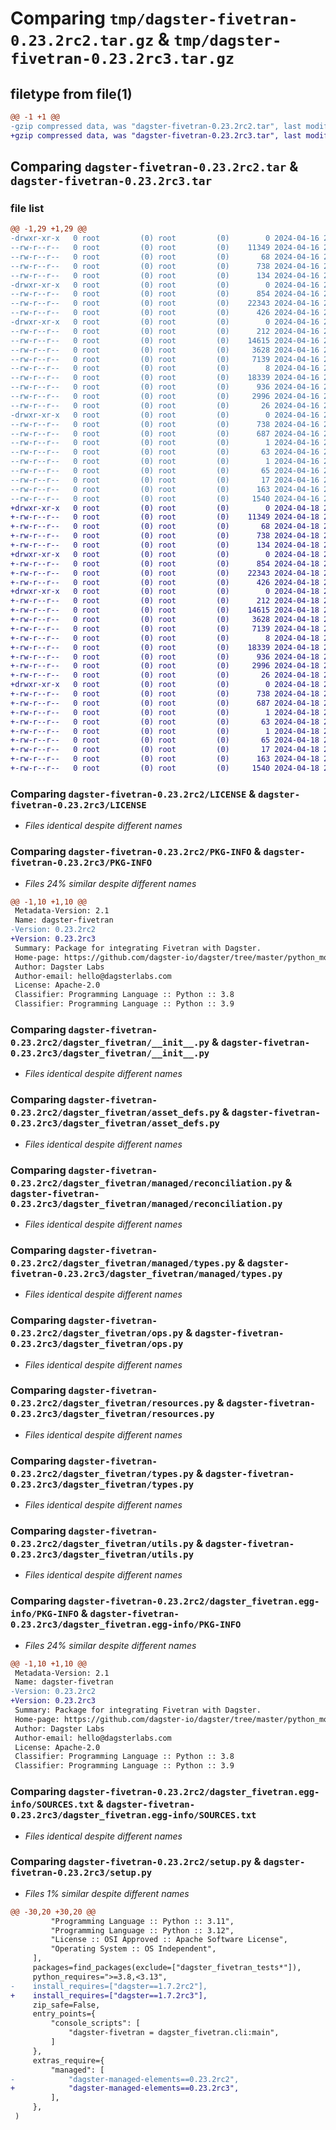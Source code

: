 # Comparing `tmp/dagster-fivetran-0.23.2rc2.tar.gz` & `tmp/dagster-fivetran-0.23.2rc3.tar.gz`

## filetype from file(1)

```diff
@@ -1 +1 @@
-gzip compressed data, was "dagster-fivetran-0.23.2rc2.tar", last modified: Tue Apr 16 20:38:41 2024, max compression
+gzip compressed data, was "dagster-fivetran-0.23.2rc3.tar", last modified: Thu Apr 18 21:18:54 2024, max compression
```

## Comparing `dagster-fivetran-0.23.2rc2.tar` & `dagster-fivetran-0.23.2rc3.tar`

### file list

```diff
@@ -1,29 +1,29 @@
-drwxr-xr-x   0 root         (0) root         (0)        0 2024-04-16 20:38:41.728360 dagster-fivetran-0.23.2rc2/
--rw-r--r--   0 root         (0) root         (0)    11349 2024-04-16 20:26:55.000000 dagster-fivetran-0.23.2rc2/LICENSE
--rw-r--r--   0 root         (0) root         (0)       68 2024-04-16 20:26:55.000000 dagster-fivetran-0.23.2rc2/MANIFEST.in
--rw-r--r--   0 root         (0) root         (0)      738 2024-04-16 20:38:41.728360 dagster-fivetran-0.23.2rc2/PKG-INFO
--rw-r--r--   0 root         (0) root         (0)      134 2024-04-16 20:26:55.000000 dagster-fivetran-0.23.2rc2/README.md
-drwxr-xr-x   0 root         (0) root         (0)        0 2024-04-16 20:38:41.724360 dagster-fivetran-0.23.2rc2/dagster_fivetran/
--rw-r--r--   0 root         (0) root         (0)      854 2024-04-16 20:26:55.000000 dagster-fivetran-0.23.2rc2/dagster_fivetran/__init__.py
--rw-r--r--   0 root         (0) root         (0)    22343 2024-04-16 20:26:55.000000 dagster-fivetran-0.23.2rc2/dagster_fivetran/asset_defs.py
--rw-r--r--   0 root         (0) root         (0)      426 2024-04-16 20:26:55.000000 dagster-fivetran-0.23.2rc2/dagster_fivetran/cli.py
-drwxr-xr-x   0 root         (0) root         (0)        0 2024-04-16 20:38:41.728360 dagster-fivetran-0.23.2rc2/dagster_fivetran/managed/
--rw-r--r--   0 root         (0) root         (0)      212 2024-04-16 20:26:55.000000 dagster-fivetran-0.23.2rc2/dagster_fivetran/managed/__init__.py
--rw-r--r--   0 root         (0) root         (0)    14615 2024-04-16 20:26:55.000000 dagster-fivetran-0.23.2rc2/dagster_fivetran/managed/reconciliation.py
--rw-r--r--   0 root         (0) root         (0)     3628 2024-04-16 20:26:55.000000 dagster-fivetran-0.23.2rc2/dagster_fivetran/managed/types.py
--rw-r--r--   0 root         (0) root         (0)     7139 2024-04-16 20:26:55.000000 dagster-fivetran-0.23.2rc2/dagster_fivetran/ops.py
--rw-r--r--   0 root         (0) root         (0)        8 2024-04-16 20:26:55.000000 dagster-fivetran-0.23.2rc2/dagster_fivetran/py.typed
--rw-r--r--   0 root         (0) root         (0)    18339 2024-04-16 20:26:55.000000 dagster-fivetran-0.23.2rc2/dagster_fivetran/resources.py
--rw-r--r--   0 root         (0) root         (0)      936 2024-04-16 20:26:55.000000 dagster-fivetran-0.23.2rc2/dagster_fivetran/types.py
--rw-r--r--   0 root         (0) root         (0)     2996 2024-04-16 20:26:55.000000 dagster-fivetran-0.23.2rc2/dagster_fivetran/utils.py
--rw-r--r--   0 root         (0) root         (0)       26 2024-04-16 20:26:55.000000 dagster-fivetran-0.23.2rc2/dagster_fivetran/version.py
-drwxr-xr-x   0 root         (0) root         (0)        0 2024-04-16 20:38:41.728360 dagster-fivetran-0.23.2rc2/dagster_fivetran.egg-info/
--rw-r--r--   0 root         (0) root         (0)      738 2024-04-16 20:38:41.000000 dagster-fivetran-0.23.2rc2/dagster_fivetran.egg-info/PKG-INFO
--rw-r--r--   0 root         (0) root         (0)      687 2024-04-16 20:38:41.000000 dagster-fivetran-0.23.2rc2/dagster_fivetran.egg-info/SOURCES.txt
--rw-r--r--   0 root         (0) root         (0)        1 2024-04-16 20:38:41.000000 dagster-fivetran-0.23.2rc2/dagster_fivetran.egg-info/dependency_links.txt
--rw-r--r--   0 root         (0) root         (0)       63 2024-04-16 20:38:41.000000 dagster-fivetran-0.23.2rc2/dagster_fivetran.egg-info/entry_points.txt
--rw-r--r--   0 root         (0) root         (0)        1 2024-04-16 20:38:41.000000 dagster-fivetran-0.23.2rc2/dagster_fivetran.egg-info/not-zip-safe
--rw-r--r--   0 root         (0) root         (0)       65 2024-04-16 20:38:41.000000 dagster-fivetran-0.23.2rc2/dagster_fivetran.egg-info/requires.txt
--rw-r--r--   0 root         (0) root         (0)       17 2024-04-16 20:38:41.000000 dagster-fivetran-0.23.2rc2/dagster_fivetran.egg-info/top_level.txt
--rw-r--r--   0 root         (0) root         (0)      163 2024-04-16 20:38:41.732360 dagster-fivetran-0.23.2rc2/setup.cfg
--rw-r--r--   0 root         (0) root         (0)     1540 2024-04-16 20:26:55.000000 dagster-fivetran-0.23.2rc2/setup.py
+drwxr-xr-x   0 root         (0) root         (0)        0 2024-04-18 21:18:54.658627 dagster-fivetran-0.23.2rc3/
+-rw-r--r--   0 root         (0) root         (0)    11349 2024-04-18 21:10:09.000000 dagster-fivetran-0.23.2rc3/LICENSE
+-rw-r--r--   0 root         (0) root         (0)       68 2024-04-18 21:10:09.000000 dagster-fivetran-0.23.2rc3/MANIFEST.in
+-rw-r--r--   0 root         (0) root         (0)      738 2024-04-18 21:18:54.658627 dagster-fivetran-0.23.2rc3/PKG-INFO
+-rw-r--r--   0 root         (0) root         (0)      134 2024-04-18 21:10:09.000000 dagster-fivetran-0.23.2rc3/README.md
+drwxr-xr-x   0 root         (0) root         (0)        0 2024-04-18 21:18:54.654627 dagster-fivetran-0.23.2rc3/dagster_fivetran/
+-rw-r--r--   0 root         (0) root         (0)      854 2024-04-18 21:10:09.000000 dagster-fivetran-0.23.2rc3/dagster_fivetran/__init__.py
+-rw-r--r--   0 root         (0) root         (0)    22343 2024-04-18 21:10:09.000000 dagster-fivetran-0.23.2rc3/dagster_fivetran/asset_defs.py
+-rw-r--r--   0 root         (0) root         (0)      426 2024-04-18 21:10:09.000000 dagster-fivetran-0.23.2rc3/dagster_fivetran/cli.py
+drwxr-xr-x   0 root         (0) root         (0)        0 2024-04-18 21:18:54.654627 dagster-fivetran-0.23.2rc3/dagster_fivetran/managed/
+-rw-r--r--   0 root         (0) root         (0)      212 2024-04-18 21:10:09.000000 dagster-fivetran-0.23.2rc3/dagster_fivetran/managed/__init__.py
+-rw-r--r--   0 root         (0) root         (0)    14615 2024-04-18 21:10:09.000000 dagster-fivetran-0.23.2rc3/dagster_fivetran/managed/reconciliation.py
+-rw-r--r--   0 root         (0) root         (0)     3628 2024-04-18 21:10:09.000000 dagster-fivetran-0.23.2rc3/dagster_fivetran/managed/types.py
+-rw-r--r--   0 root         (0) root         (0)     7139 2024-04-18 21:10:09.000000 dagster-fivetran-0.23.2rc3/dagster_fivetran/ops.py
+-rw-r--r--   0 root         (0) root         (0)        8 2024-04-18 21:10:09.000000 dagster-fivetran-0.23.2rc3/dagster_fivetran/py.typed
+-rw-r--r--   0 root         (0) root         (0)    18339 2024-04-18 21:10:09.000000 dagster-fivetran-0.23.2rc3/dagster_fivetran/resources.py
+-rw-r--r--   0 root         (0) root         (0)      936 2024-04-18 21:10:09.000000 dagster-fivetran-0.23.2rc3/dagster_fivetran/types.py
+-rw-r--r--   0 root         (0) root         (0)     2996 2024-04-18 21:10:09.000000 dagster-fivetran-0.23.2rc3/dagster_fivetran/utils.py
+-rw-r--r--   0 root         (0) root         (0)       26 2024-04-18 21:10:09.000000 dagster-fivetran-0.23.2rc3/dagster_fivetran/version.py
+drwxr-xr-x   0 root         (0) root         (0)        0 2024-04-18 21:18:54.654627 dagster-fivetran-0.23.2rc3/dagster_fivetran.egg-info/
+-rw-r--r--   0 root         (0) root         (0)      738 2024-04-18 21:18:54.000000 dagster-fivetran-0.23.2rc3/dagster_fivetran.egg-info/PKG-INFO
+-rw-r--r--   0 root         (0) root         (0)      687 2024-04-18 21:18:54.000000 dagster-fivetran-0.23.2rc3/dagster_fivetran.egg-info/SOURCES.txt
+-rw-r--r--   0 root         (0) root         (0)        1 2024-04-18 21:18:54.000000 dagster-fivetran-0.23.2rc3/dagster_fivetran.egg-info/dependency_links.txt
+-rw-r--r--   0 root         (0) root         (0)       63 2024-04-18 21:18:54.000000 dagster-fivetran-0.23.2rc3/dagster_fivetran.egg-info/entry_points.txt
+-rw-r--r--   0 root         (0) root         (0)        1 2024-04-18 21:18:54.000000 dagster-fivetran-0.23.2rc3/dagster_fivetran.egg-info/not-zip-safe
+-rw-r--r--   0 root         (0) root         (0)       65 2024-04-18 21:18:54.000000 dagster-fivetran-0.23.2rc3/dagster_fivetran.egg-info/requires.txt
+-rw-r--r--   0 root         (0) root         (0)       17 2024-04-18 21:18:54.000000 dagster-fivetran-0.23.2rc3/dagster_fivetran.egg-info/top_level.txt
+-rw-r--r--   0 root         (0) root         (0)      163 2024-04-18 21:18:54.658627 dagster-fivetran-0.23.2rc3/setup.cfg
+-rw-r--r--   0 root         (0) root         (0)     1540 2024-04-18 21:10:09.000000 dagster-fivetran-0.23.2rc3/setup.py
```

### Comparing `dagster-fivetran-0.23.2rc2/LICENSE` & `dagster-fivetran-0.23.2rc3/LICENSE`

 * *Files identical despite different names*

### Comparing `dagster-fivetran-0.23.2rc2/PKG-INFO` & `dagster-fivetran-0.23.2rc3/PKG-INFO`

 * *Files 24% similar despite different names*

```diff
@@ -1,10 +1,10 @@
 Metadata-Version: 2.1
 Name: dagster-fivetran
-Version: 0.23.2rc2
+Version: 0.23.2rc3
 Summary: Package for integrating Fivetran with Dagster.
 Home-page: https://github.com/dagster-io/dagster/tree/master/python_modules/libraries/dagster-fivetran
 Author: Dagster Labs
 Author-email: hello@dagsterlabs.com
 License: Apache-2.0
 Classifier: Programming Language :: Python :: 3.8
 Classifier: Programming Language :: Python :: 3.9
```

### Comparing `dagster-fivetran-0.23.2rc2/dagster_fivetran/__init__.py` & `dagster-fivetran-0.23.2rc3/dagster_fivetran/__init__.py`

 * *Files identical despite different names*

### Comparing `dagster-fivetran-0.23.2rc2/dagster_fivetran/asset_defs.py` & `dagster-fivetran-0.23.2rc3/dagster_fivetran/asset_defs.py`

 * *Files identical despite different names*

### Comparing `dagster-fivetran-0.23.2rc2/dagster_fivetran/managed/reconciliation.py` & `dagster-fivetran-0.23.2rc3/dagster_fivetran/managed/reconciliation.py`

 * *Files identical despite different names*

### Comparing `dagster-fivetran-0.23.2rc2/dagster_fivetran/managed/types.py` & `dagster-fivetran-0.23.2rc3/dagster_fivetran/managed/types.py`

 * *Files identical despite different names*

### Comparing `dagster-fivetran-0.23.2rc2/dagster_fivetran/ops.py` & `dagster-fivetran-0.23.2rc3/dagster_fivetran/ops.py`

 * *Files identical despite different names*

### Comparing `dagster-fivetran-0.23.2rc2/dagster_fivetran/resources.py` & `dagster-fivetran-0.23.2rc3/dagster_fivetran/resources.py`

 * *Files identical despite different names*

### Comparing `dagster-fivetran-0.23.2rc2/dagster_fivetran/types.py` & `dagster-fivetran-0.23.2rc3/dagster_fivetran/types.py`

 * *Files identical despite different names*

### Comparing `dagster-fivetran-0.23.2rc2/dagster_fivetran/utils.py` & `dagster-fivetran-0.23.2rc3/dagster_fivetran/utils.py`

 * *Files identical despite different names*

### Comparing `dagster-fivetran-0.23.2rc2/dagster_fivetran.egg-info/PKG-INFO` & `dagster-fivetran-0.23.2rc3/dagster_fivetran.egg-info/PKG-INFO`

 * *Files 24% similar despite different names*

```diff
@@ -1,10 +1,10 @@
 Metadata-Version: 2.1
 Name: dagster-fivetran
-Version: 0.23.2rc2
+Version: 0.23.2rc3
 Summary: Package for integrating Fivetran with Dagster.
 Home-page: https://github.com/dagster-io/dagster/tree/master/python_modules/libraries/dagster-fivetran
 Author: Dagster Labs
 Author-email: hello@dagsterlabs.com
 License: Apache-2.0
 Classifier: Programming Language :: Python :: 3.8
 Classifier: Programming Language :: Python :: 3.9
```

### Comparing `dagster-fivetran-0.23.2rc2/dagster_fivetran.egg-info/SOURCES.txt` & `dagster-fivetran-0.23.2rc3/dagster_fivetran.egg-info/SOURCES.txt`

 * *Files identical despite different names*

### Comparing `dagster-fivetran-0.23.2rc2/setup.py` & `dagster-fivetran-0.23.2rc3/setup.py`

 * *Files 1% similar despite different names*

```diff
@@ -30,20 +30,20 @@
         "Programming Language :: Python :: 3.11",
         "Programming Language :: Python :: 3.12",
         "License :: OSI Approved :: Apache Software License",
         "Operating System :: OS Independent",
     ],
     packages=find_packages(exclude=["dagster_fivetran_tests*"]),
     python_requires=">=3.8,<3.13",
-    install_requires=["dagster==1.7.2rc2"],
+    install_requires=["dagster==1.7.2rc3"],
     zip_safe=False,
     entry_points={
         "console_scripts": [
             "dagster-fivetran = dagster_fivetran.cli:main",
         ]
     },
     extras_require={
         "managed": [
-            "dagster-managed-elements==0.23.2rc2",
+            "dagster-managed-elements==0.23.2rc3",
         ],
     },
 )
```

